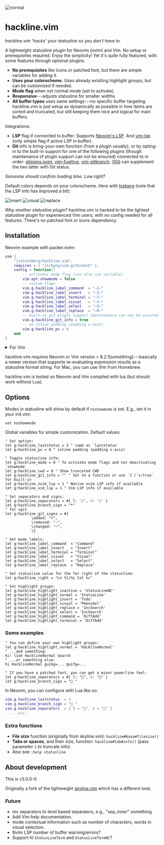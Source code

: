![normal](https://user-images.githubusercontent.com/729055/178598591-5198524e-73e6-404e-a9fe-1ec5971d30bf.png)

# hackline.vim

*hackline.vim 'hacks' your statusline so you don't have to.*

A lightweight statusline plugin for Neovim (nvim) and Vim.
No setup or prerequisites required. Enjoy the simplicity! Yet it's quite fully featured, with some features through optional plugins.

- **No prerequisites** like icons or patched font, but there are simple variables for adding it.
- **Uses your colorscheme.** Uses already exisiting highlight groups, but can be customized if needed.
- **Mode flag** when not normal mode (set to activate).
- **Responsive**---adjusts statusline for smaller widths.
- **All buffer types** uses same settings---no specific buffer targeting. hackline.vim is just setup as dynamically as possible in how items are sorted and truncated, but still keeping them nice and logical for main buffers.

Integrations:

- **LSP** flag if connected to buffer. Supports [Neovim's LSP](https://github.com/neovim/nvim-lspconfig). And [vim-lsp](https://github.com/prabirshrestha/vim-lsp) (only simple flag if active LSP in buffer).
- **Git** info is bring-your-own function (from a plugin usually), or by opting-in to the built-in support for one of the following plugins (though maintenance of plugin support can not be ensured) connected to in order: [gitsigns.nvim](https://github.com/lewis6991/gitsigns.nvim), [vim-fugitive](https://github.com/tpope/vim-fugitive), [vim-gitbranch](https://github.com/itchyny/vim-gitbranch). [VGit](https://github.com/tanvirtin/vgit.nvim) can supplement the two latter with Git status.

*Someone should confirm loading time. Low right?*

Default colors depends on your colorscheme. Here with [Iceberg](https://cocopon.github.io/iceberg.vim/) (note that the LSP info has improved a bit):

![insert](https://user-images.githubusercontent.com/729055/176217647-9c464f60-91d3-405f-8fc0-c66feaca1541.png)
![visual](https://user-images.githubusercontent.com/729055/176217668-2f5a1ccd-4f0a-469f-8912-fad630dd0e03.png)
![replace](https://user-images.githubusercontent.com/729055/176217697-f548262d-d277-4752-8419-b064d6e0df67.png)

*Why another statusline plugin?* hackline.vim is hacked to be the lightest statusline plugin for experienced Vim users, with no config needed for all features.
There's no patched font or icons dependency.

## Installation

Neovim example with packer.nvim:

```lua
use {
	"jssteinberg/hackline.vim",
	requires = { "itchyny/vim-gitbranch" },
	config = function()
		-- activates mode flag (can also use variable)
		vim.opt.showmode = false
		-- custom flags
		vim.g.hackline_label_command  = "—C—"
		vim.g.hackline_label_insert   = "–I–"
		vim.g.hackline_label_terminal = "–T–"
		vim.g.hackline_label_visual   = "–V–"
		vim.g.hackline_label_select   = "–S–"
		vim.g.hackline_label_replace  = "–R–"
		-- built-in git plugin support (maintenance can not be ensured---you can bring-you-own Git function for safety)
		vim.g.hackline_git_info = true
		-- no inline padding (padding x-axis)
		vim.g.hackline_px = 0
	end
}
```

<details>
<summary>For Vim</summary>

```vim
" minpac
call minpac#add('jssteinberg/hackline.vim')

" Vim packager
call packager#add('jssteinberg/hackline.vim')

" vim-jetpack
call jetpack#add('jssteinberg/hackline.vim')
```

(And it should be equally simple with vim-plug).

</details>

hackline.vim requires Neovim or Vim version > 8.2.1[something]---basically a newer version that supports re-evaluating expression results as a statusline format string.
For Mac, you can use Vim from Homebrew.

hackline.vim is tested on Neovim and Vim compiled with lua (but should work without Lua).

## Options

Modes in statusline will show by default if `noshowmode` is set. E.g., set it in your init.vim:

```vim
set noshowmode
```

Global variables for simple customization. Default values:

```vim
" Set option:
let g:hackline_laststatus = 2 " same as `laststatus`
let g:hackline_px = 0 " inline padding (padding x-axis)

" Toggle statusline info:
let g:hackline_mode = 0 " To activate mode flags and not deactivating `showmode`
let g:hackline_cwd = 0 " Show truncated CWD
let g:hackline_git_info = "" " Set to a function or use `1`/`v:true` for built-in
let g:hackline_nvim_lsp = 1 " Native nvim LSP info if available
let g:hackline_vim_lsp = 1 " Vim LSP info if available

" Set separators and signs:
let g:hackline_separators = #{ l: '/', r: '/' }
let g:hackline_branch_sign = "*"
" for vgit
let g:hackline_git_signs = #{
			\added: "+",
			\removed: "-",
			\changed: "~",
			\}

" Set mode labels:
let g:hackline_label_command  = "Command"
let g:hackline_label_insert   = "Insert"
let g:hackline_label_terminal = "Terminal"
let g:hackline_label_visual   = "Visual"
let g:hackline_label_select   = "Select"
let g:hackline_label_replace  = "Replace"

" Set statusline value for the far right of the statusline:
let g:hackline_right = "Ln %l/%L Col %c"

" Set highlight groups:
let g:hackline_highlight_inactive = 'StatusLineNC'
let g:hackline_highlight_normal = 'StatusLine'
let g:hackline_highlight_insert = 'Todo'
let g:hackline_highlight_visual = 'PmenuSel'
let g:hackline_highlight_replace = 'IncSearch'
let g:hackline_highlight_select = 'IncSearch'
let g:hackline_highlight_command = 'DiffAdd'
let g:hackline_highlight_terminal = 'DiffAdd'
```

### Some examples

```vim
" You can define your own highlight groups:
let g:hackline_highlight_normal = 'HacklineNormal'
" ...and something:
hi! link HacklineNormal Search
" ...or something else:
hi HacklineNormal guibg=... guifg=...
```

```vim
" If you have a patched font, you can get a minor powerline feel:
let g:hackline_separators = #{ l: "", r: "" }
let g:hackline_branch_sign = " "
```

In Neovim, you can configure with Lua like so:

```lua
vim.g.hackline_laststatus  = 3
vim.g.hackline_branch_sign = " "
vim.g.hackline_separators  = { l = "", r = "" }
-- ...etc.
```

### Extra functions

- **File size** function (originally from skyline.vim): `hackline#base#filesize()`
- **Tabs or spaces**, and their size, function: `hackline#tab#info()` (pass parameter `1` to truncate info).
- Also see `:help statusline`


## About development

This is v3.0.0-0.

Originally a fork of the lightweight [skyline.vim](https://github.com/ourigen/skyline.vim) which has a different look.

### *Future*

- mv separators to level based separators, e.g., "sep_inner" something.
- Add Vim help documentation.
- mode contextual information such as number of characters, words in visual selection.
- Nvim LSP number of buffer warning/errors?
- Support hi `StatusLineTerm` and `StatusLineTermNC`?
